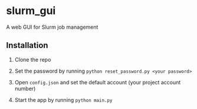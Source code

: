 # slurm_gui
A web GUI for Slurm job management

## Installation

1. Clone the repo

2. Set the password by running `python reset_password.py <your password>`

3. Open `config.json` and set the default account (your project account number)

4. Start the app by running `python main.py`